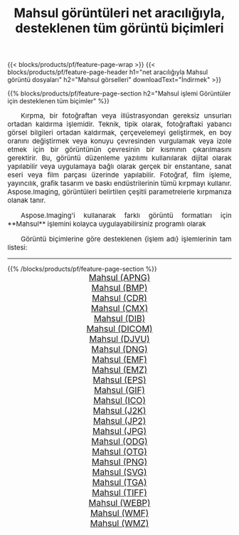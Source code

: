 ﻿---
title: Mahsul görüntüleri net aracılığıyla, desteklenen tüm görüntü biçimleri 
weight: 3920
url: /tr/net/crop 
lang: tr
langdirlevel: 2
locales: zh-hans,ja,it,ru,de,es,fr,nl,id,lt,pl,pt,vi,tr,ko,zh-hant,ar,hi,th,sv,cs,uk,he
description: Aspose.Imaging'i kullanarak, net Aracılığıyla kolayca Mahsul görüntüleri oluşturabilirsiniz
---

{{< blocks/products/pf/feature-page-wrap >}}
{{< blocks/products/pf/feature-page-header h1="net aracılığıyla Mahsul görüntü dosyaları" h2="Mahsul görselleri" downloadText="İndirmek" >}}


{{% blocks/products/pf/feature-page-section  h2="Mahsul işlemi Görüntüler için desteklenen tüm biçimler" %}}
<p align="justify" style="text-indent:2em;font-size:15px;">
Kırpma, bir fotoğraftan veya illüstrasyondan gereksiz unsurları ortadan kaldırma işlemidir. Teknik, tipik olarak, fotoğraftaki yabancı görsel bilgileri ortadan kaldırmak, çerçevelemeyi geliştirmek, en boy oranını değiştirmek veya konuyu çevresinden vurgulamak veya izole etmek için bir görüntünün çevresinin bir kısmının çıkarılmasını gerektirir. Bu, görüntü düzenleme yazılımı kullanılarak dijital olarak yapılabilir veya uygulamaya bağlı olarak gerçek bir enstantane, sanat eseri veya film parçası üzerinde yapılabilir. Fotoğraf, film işleme, yayıncılık, grafik tasarım ve baskı endüstrilerinin tümü kırpmayı kullanır. Aspose.Imaging, görüntüleri belirtilen çeşitli parametrelerle kırpmanıza olanak tanır.
</p>
<p align="justify" style="text-indent:2em;font-size:15px;">
Aspose.Imaging'i kullanarak farklı görüntü formatları için **Mahsul** işlemini kolayca uygulayabilirsiniz programlı olarak
</p>
<p align="justify" style="text-indent:2em;font-size:15px;">
Görüntü biçimlerine göre desteklenen {işlem adı} işlemlerinin tam listesi:
</p>
<hr/>
{{% /blocks/products/pf/feature-page-section %}}
<div class="container-fluid productfamilypage bg-gray">
    <div class="convertypes bg-gray agp-content section">
        <div class="container">
		<div class="row other-converters" style="gap: 10px;font-size: 19px;text-align:center;">
		    <div class='col-md-2 other-converter remove-lp remove-rp'><a href="/imaging/tr/net/crop/apng" style="padding:15px;">Mahsul (APNG)</a></div><div class='col-md-2 other-converter remove-lp remove-rp'><a href="/imaging/tr/net/crop/bmp" style="padding:15px;">Mahsul (BMP)</a></div><div class='col-md-2 other-converter remove-lp remove-rp'><a href="/imaging/tr/net/crop/cdr" style="padding:15px;">Mahsul (CDR)</a></div><div class='col-md-2 other-converter remove-lp remove-rp'><a href="/imaging/tr/net/crop/cmx" style="padding:15px;">Mahsul (CMX)</a></div><div class='col-md-2 other-converter remove-lp remove-rp'><a href="/imaging/tr/net/crop/dib" style="padding:15px;">Mahsul (DIB)</a></div><div class='col-md-2 other-converter remove-lp remove-rp'><a href="/imaging/tr/net/crop/dicom" style="padding:15px;">Mahsul (DICOM)</a></div><div class='col-md-2 other-converter remove-lp remove-rp'><a href="/imaging/tr/net/crop/djvu" style="padding:15px;">Mahsul (DJVU)</a></div><div class='col-md-2 other-converter remove-lp remove-rp'><a href="/imaging/tr/net/crop/dng" style="padding:15px;">Mahsul (DNG)</a></div><div class='col-md-2 other-converter remove-lp remove-rp'><a href="/imaging/tr/net/crop/emf" style="padding:15px;">Mahsul (EMF)</a></div><div class='col-md-2 other-converter remove-lp remove-rp'><a href="/imaging/tr/net/crop/emz" style="padding:15px;">Mahsul (EMZ)</a></div><div class='col-md-2 other-converter remove-lp remove-rp'><a href="/imaging/tr/net/crop/eps" style="padding:15px;">Mahsul (EPS)</a></div><div class='col-md-2 other-converter remove-lp remove-rp'><a href="/imaging/tr/net/crop/gif" style="padding:15px;">Mahsul (GIF)</a></div><div class='col-md-2 other-converter remove-lp remove-rp'><a href="/imaging/tr/net/crop/ico" style="padding:15px;">Mahsul (ICO)</a></div><div class='col-md-2 other-converter remove-lp remove-rp'><a href="/imaging/tr/net/crop/j2k" style="padding:15px;">Mahsul (J2K)</a></div><div class='col-md-2 other-converter remove-lp remove-rp'><a href="/imaging/tr/net/crop/jp2" style="padding:15px;">Mahsul (JP2)</a></div><div class='col-md-2 other-converter remove-lp remove-rp'><a href="/imaging/tr/net/crop/jpg" style="padding:15px;">Mahsul (JPG)</a></div><div class='col-md-2 other-converter remove-lp remove-rp'><a href="/imaging/tr/net/crop/odg" style="padding:15px;">Mahsul (ODG)</a></div><div class='col-md-2 other-converter remove-lp remove-rp'><a href="/imaging/tr/net/crop/otg" style="padding:15px;">Mahsul (OTG)</a></div><div class='col-md-2 other-converter remove-lp remove-rp'><a href="/imaging/tr/net/crop/png" style="padding:15px;">Mahsul (PNG)</a></div><div class='col-md-2 other-converter remove-lp remove-rp'><a href="/imaging/tr/net/crop/svg" style="padding:15px;">Mahsul (SVG)</a></div><div class='col-md-2 other-converter remove-lp remove-rp'><a href="/imaging/tr/net/crop/tga" style="padding:15px;">Mahsul (TGA)</a></div><div class='col-md-2 other-converter remove-lp remove-rp'><a href="/imaging/tr/net/crop/tiff" style="padding:15px;">Mahsul (TIFF)</a></div><div class='col-md-2 other-converter remove-lp remove-rp'><a href="/imaging/tr/net/crop/webp" style="padding:15px;">Mahsul (WEBP)</a></div><div class='col-md-2 other-converter remove-lp remove-rp'><a href="/imaging/tr/net/crop/wmf" style="padding:15px;">Mahsul (WMF)</a></div><div class='col-md-2 other-converter remove-lp remove-rp'><a href="/imaging/tr/net/crop/wmz" style="padding:15px;">Mahsul (WMZ)</a></div>
                </div>
        </div>
    </div>
</div>
<br/>
